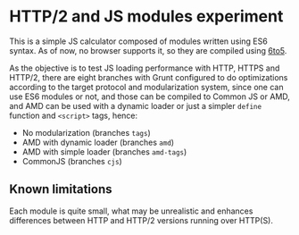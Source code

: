 HTTP/2 and JS modules experiment
================================

This is a simple JS calculator composed of modules written using ES6 syntax. As of now, no browser supports it, so they are compiled using [6to5](https://github.com/sebmck/6to5).

As the objective is to test JS loading performance with HTTP, HTTPS and HTTP/2, there are eight branches with Grunt configured to do optimizations according to the target protocol and modularization system, since one can use ES6 modules or not, and those can be compiled to Common JS or AMD, and AMD can be used with a dynamic loader or just a simpler `define` function and `<script>` tags, hence:

- No modularization (branches `tags`)
- AMD with dynamic loader (branches `amd`)
- AMD with simple loader (branches `amd-tags`)
- CommonJS (branches `cjs`)

Known limitations
-----------------

Each module is quite small, what may be unrealistic and enhances differences between HTTP and HTTP/2 versions running over HTTP(S).
